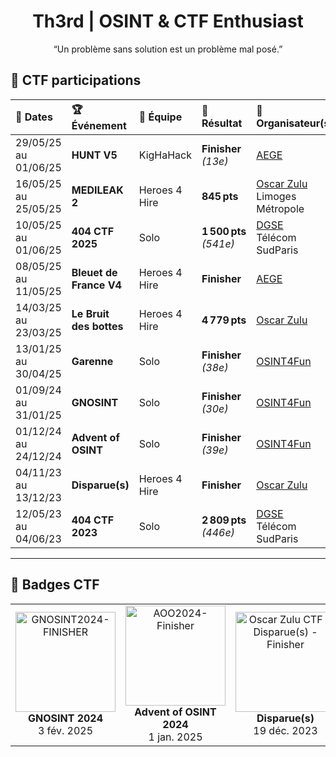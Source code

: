 <div align="center">

# Th3rd | OSINT & CTF Enthusiast

“Un problème sans solution est un problème mal posé.”

</div>

## 🔎 CTF participations

| 📅 Dates              | 🏆 Événement                 | 👥 Équipe         | 🎯 Résultat                 | 🏢 Organisateur(s)                                |
|:---------------------|:----------------------------|:------------------|:----------------------------|:--------------------------------------------------|
| 29/05/25 au 01/06/25 | **HUNT V5**                 | KigHaHack         | **Finisher** *(13e)*   | [AEGE](https://www.aege.fr/)                      |
| 16/05/25 au 25/05/25 | **MEDILEAK 2**              | Heroes 4 Hire     | **845 pts**            | [Oscar Zulu](https://oscarzulu.org/)<br>Limoges Métropole |
| 10/05/25 au 01/06/25 | **404 CTF 2025**            | Solo              | **1 500 pts** *(541e)* | [DGSE](https://www.dgse.gouv.fr/fr)<br>Télécom SudParis |
| 08/05/25 au 11/05/25 | **Bleuet de France V4**     | Heroes 4 Hire     | **Finisher**           | [AEGE](https://www.aege.fr/)                      |
| 14/03/25 au 23/03/25 | **Le Bruit des bottes**     | Heroes 4 Hire     | **4 779 pts**          | [Oscar Zulu](https://oscarzulu.org/)              |
| 13/01/25 au 30/04/25 | **Garenne**                 | Solo              | **Finisher** *(38e)*   | [OSINT4Fun](https://www.osint4fun.eu/)            |
| 01/09/24 au 31/01/25 | **GNOSINT**                 | Solo              | **Finisher** *(30e)*   | [OSINT4Fun](https://www.osint4fun.eu/)            |
| 01/12/24 au 24/12/24 | **Advent of OSINT**         | Solo              | **Finisher** *(39e)*   | [OSINT4Fun](https://www.osint4fun.eu/)            |
| 04/11/23 au 13/12/23 | **Disparue(s)**             | Heroes 4 Hire     | **Finisher**           | [Oscar Zulu](https://oscarzulu.org/)              |
| 12/05/23 au 04/06/23 | **404 CTF 2023**            | Solo              | **2 809 pts** *(446e)* | [DGSE](https://www.dgse.gouv.fr/fr)<br>Télécom SudParis |

---

## 🏅 Badges CTF

<div align="center">

<table>
  <tr>
    <td align="center">
      <a href="https://api.eu.badgr.io/public/assertions/kNPWHiR7R3Sd_EYtHXggDQ" target="_blank">
        <img src="https://api.eu.badgr.io/public/assertions/kNPWHiR7R3Sd_EYtHXggDQ/image" width="160" alt="GNOSINT2024-FINISHER"/>
      </a>
      <div><strong>GNOSINT 2024</strong><br>3 fév. 2025</div>
    </td>
    <td align="center">
      <a href="https://api.eu.badgr.io/public/assertions/zoaGYlZ8T62GLR7HvUpC9A" target="_blank">
        <img src="https://api.eu.badgr.io/public/assertions/zoaGYlZ8T62GLR7HvUpC9A/image" width="160" alt="AOO2024-Finisher"/>
      </a>
      <div><strong>Advent of OSINT 2024</strong><br>1 jan. 2025</div>
    </td>
    <td align="center">
      <a href="https://api.eu.badgr.io/public/assertions/zxG_6TLrSIi1gVP0nk3YDQ" target="_blank">
        <img src="https://api.eu.badgr.io/public/assertions/zxG_6TLrSIi1gVP0nk3YDQ/image" width="160" alt="Oscar Zulu CTF - Disparue(s) - Finisher"/>
      </a>
      <div><strong>Disparue(s)</strong><br>19 déc. 2023</div>
    </td>
  </tr>
</table>

</div>
